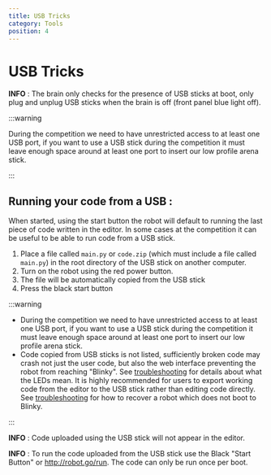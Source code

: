 ```yaml
---
title: USB Tricks
category: Tools
position: 4
---
```

# USB Tricks

**INFO** : The brain only checks for the presence of USB sticks at boot, only plug and unplug USB sticks when the brain is off (front panel blue light off).

:::warning  

During the competition we need to have unrestricted access to at least one USB port, if you want to use a USB stick during the competition it must leave enough space around at least one port to insert our low profile arena stick.

:::

## **Running your code from a USB :**

When started, using the start button the robot will default to running the last piece of code written in the editor. In some cases at the competition it can be useful to be able to run code from a USB stick.

1. Place a file called `main.py` or `code.zip` (which must include a file called `main.py`) in the root directory of the USB stick on another computer.
2. Turn on the robot using the red power button.
3. The file will be automatically copied from the USB stick
4. Press the black start button

:::warning  

* During the competition we need to have unrestricted access to at least one USB port, if you want to use a USB stick during the competition it must leave enough space around at least one port to insert our low profile arena stick.
* Code copied from USB sticks is not listed, sufficiently broken code may crash not just the user code, but also the web interface preventing the robot from reaching "Blinky". See [troubleshooting](https://hr-robocon.org/docs/troubleshooting.html#troubleshooting) for details about what the LEDs mean. It is highly recommended for users to export working code from the editor to the USB stick rather than editing code directly. See [troubleshooting]((https://hr-robocon.org/docs/troubleshooting.html#the-brainbox-appears-to-power-up-but-i-can-t-connect-to-the-website-and-the-blue-led-lights-but-never-starts-flashing).) for how to recover a robot which does not boot to Blinky.

:::

**INFO** : Code uploaded using the USB stick will not appear in the editor.

**INFO** : To run the code uploaded from the USB stick use the Black "Start Button" or http://robot.go/run. The code can only be run once per boot.
